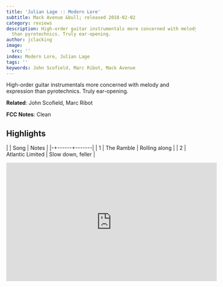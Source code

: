 ```yaml
---
title: 'Julian Lage :: Modern Lore'
subtitle: Mack Avenue &bull; released 2018-02-02
category: reviews
description: High-order guitar instrumentals more concerned with melody and expression
  than pyrotechnics. Truly ear-opening.
author: jclacking
image:
  src: ''
index: Modern Lore, Julian Lage
tags: ''
keywords: John Scofield, Marc Ribot, Mack Avenue
---
```

High-order guitar instrumentals more concerned with melody and expression than pyrotechnics. Truly ear-opening.<!--more-->

**Related**: John Scofield, Marc Ribot

**FCC Notes**: Clean

## Highlights

| | Song | Notes |
|-+------+-------|
| 1 | The Ramble | Rolling along |
| 2 | Atlantic Limited | Slow down, feller |

<div class="tlo-detail-video"><iframe width="560" height="315" src="https://www.youtube.com/embed/CKetf9mB92w" frameborder="0" allow="autoplay; encrypted-media" allowfullscreen></iframe></div>


